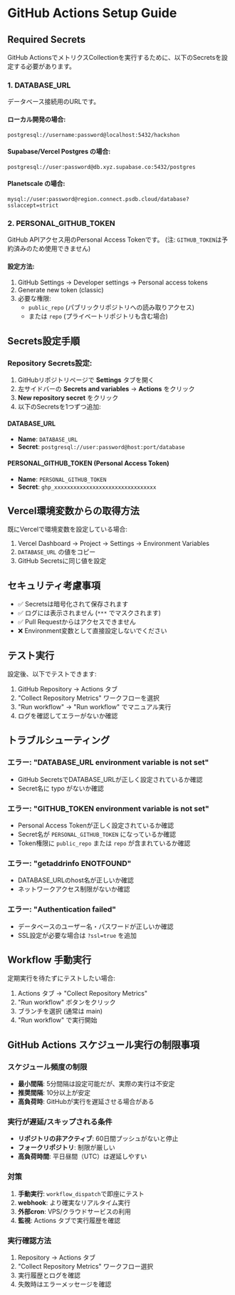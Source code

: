 # GitHub Actions Setup Guide

## Required Secrets

GitHub ActionsでメトリクスCollectionを実行するために、以下のSecretsを設定する必要があります。

### 1. DATABASE_URL

データベース接続用のURLです。

#### ローカル開発の場合:
```
postgresql://username:password@localhost:5432/hackshon
```

#### Supabase/Vercel Postgres の場合:
```
postgresql://user:password@db.xyz.supabase.co:5432/postgres
```

#### Planetscale の場合:
```
mysql://user:password@region.connect.psdb.cloud/database?sslaccept=strict
```

### 2. PERSONAL_GITHUB_TOKEN

GitHub APIアクセス用のPersonal Access Tokenです。
(注: `GITHUB_TOKEN`は予約済みのため使用できません)

#### 設定方法:
1. GitHub Settings → Developer settings → Personal access tokens
2. Generate new token (classic)
3. 必要な権限:
   - `public_repo` (パブリックリポジトリへの読み取りアクセス)
   - または `repo` (プライベートリポジトリも含む場合)

## Secrets設定手順

### Repository Secrets設定:

1. GitHubリポジトリページで **Settings** タブを開く
2. 左サイドバーの **Secrets and variables** → **Actions** をクリック
3. **New repository secret** をクリック
4. 以下のSecretsを1つずつ追加:

#### DATABASE_URL
- **Name**: `DATABASE_URL`
- **Secret**: `postgresql://user:password@host:port/database`

#### PERSONAL_GITHUB_TOKEN (Personal Access Token)
- **Name**: `PERSONAL_GITHUB_TOKEN`
- **Secret**: `ghp_xxxxxxxxxxxxxxxxxxxxxxxxxxxxxxxx`

## Vercel環境変数からの取得方法

既にVercelで環境変数を設定している場合:

1. Vercel Dashboard → Project → Settings → Environment Variables
2. `DATABASE_URL` の値をコピー
3. GitHub Secretsに同じ値を設定

## セキュリティ考慮事項

- ✅ Secretsは暗号化されて保存されます
- ✅ ログには表示されません (`***` でマスクされます)
- ✅ Pull Requestからはアクセスできません
- ❌ Environment変数として直接設定しないでください

## テスト実行

設定後、以下でテストできます:

1. GitHub Repository → Actions タブ
2. "Collect Repository Metrics" ワークフローを選択
3. "Run workflow" → "Run workflow" でマニュアル実行
4. ログを確認してエラーがないか確認

## トラブルシューティング

### エラー: "DATABASE_URL environment variable is not set"
- GitHub SecretsでDATABASE_URLが正しく設定されているか確認
- Secret名に typo がないか確認

### エラー: "GITHUB_TOKEN environment variable is not set"
- Personal Access Tokenが正しく設定されているか確認
- Secret名が `PERSONAL_GITHUB_TOKEN` になっているか確認
- Token権限に `public_repo` または `repo` が含まれているか確認

### エラー: "getaddrinfo ENOTFOUND"
- DATABASE_URLのhost名が正しいか確認
- ネットワークアクセス制限がないか確認

### エラー: "Authentication failed"
- データベースのユーザー名・パスワードが正しいか確認
- SSL設定が必要な場合は `?ssl=true` を追加

## Workflow 手動実行

定期実行を待たずにテストしたい場合:

1. Actions タブ → "Collect Repository Metrics"
2. "Run workflow" ボタンをクリック
3. ブランチを選択 (通常は main)
4. "Run workflow" で実行開始

## GitHub Actions スケジュール実行の制限事項

### スケジュール頻度の制限
- **最小間隔**: 5分間隔は設定可能だが、実際の実行は不安定
- **推奨間隔**: 10分以上が安定
- **高負荷時**: GitHubが実行を遅延させる場合がある

### 実行が遅延/スキップされる条件
- **リポジトリの非アクティブ**: 60日間プッシュがないと停止
- **フォークリポジトリ**: 制限が厳しい
- **高負荷時間**: 平日昼間（UTC）は遅延しやすい

### 対策
1. **手動実行**: `workflow_dispatch`で即座にテスト
2. **webhook**: より確実なリアルタイム実行
3. **外部cron**: VPS/クラウドサービスの利用
4. **監視**: Actions タブで実行履歴を確認

### 実行確認方法
1. Repository → Actions タブ
2. "Collect Repository Metrics" ワークフロー選択
3. 実行履歴とログを確認
4. 失敗時はエラーメッセージを確認